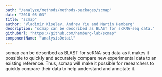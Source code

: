 ```yaml
---
path: "/analyze/methods/methods-packages/scmap"
date: "2018-05-03"
title: "scmap"
author: "Vladimir Kiselev, Andrew Yiu and Martin Hemberg"
description: "scmap can be described as BLAST for scRNA-seq data."
githubUrl: "https://github.com/hemberg-lab/scmap"
componentName: "analysisDetail"
---
```


scmap can be described as BLAST for scRNA-seq data as it makes it possible to quickly and accurately compare new experimental data to an existing reference. Thus, scmap will make it possible for researchers to quickly compare their data to help understand and annotate it.
